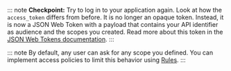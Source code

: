::: note
**Checkpoint:** Try to log in to your application again. Look at how the `access_token` differs from before. It is no longer an opaque token. Instead, it is now a JSON Web Token with a payload that contains your API identifier as audience and the scopes you created. Read more about this token in the [JSON Web Tokens documentation](/jwt).
:::

::: note
By default, any user can ask for any scope you defined. You can implement access policies to limit this behavior using [Rules](/rules).
:::
